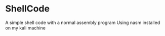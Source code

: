 # ShellCode
A simple shell code with a normal assembly program
Using nasm installed on my kali machine
